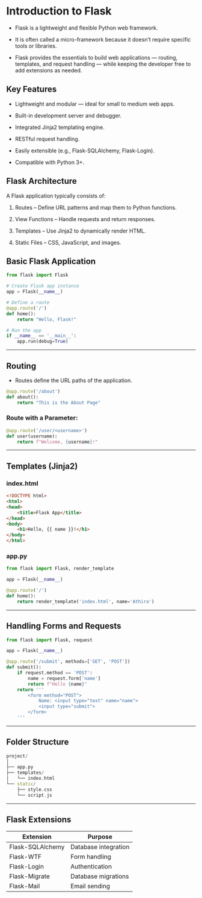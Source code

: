 # Introduction to Flask

- Flask is a lightweight and flexible Python web framework.

- It is often called a micro-framework because it doesn’t require specific tools or libraries.

- Flask provides the essentials to build web applications — routing, templates, and request handling — while keeping the developer free to add extensions as needed.


## Key Features

- Lightweight and modular — ideal for small to medium web apps.

- Built-in development server and debugger.

- Integrated Jinja2 templating engine.

- RESTful request handling.

- Easily extensible (e.g., Flask-SQLAlchemy, Flask-Login).

- Compatible with Python 3+.


## Flask Architecture

A Flask application typically consists of:

1. Routes – Define URL patterns and map them to Python functions.

2. View Functions – Handle requests and return responses.

3. Templates – Use Jinja2 to dynamically render HTML.

4. Static Files – CSS, JavaScript, and images.


## Basic Flask Application

```python
from flask import Flask

# Create Flask app instance
app = Flask(__name__)

# Define a route
@app.route('/')
def home():
    return "Hello, Flask!"

# Run the app
if __name__ == '__main__':
    app.run(debug=True)
```

---

## Routing

- Routes define the URL paths of the application.

```python
@app.route('/about')
def about():
    return "This is the About Page"
```

### Route with a Parameter:

```python
@app.route('/user/<username>')
def user(username):
    return f"Welcome, {username}!"
```

---

## Templates (Jinja2)

### index.html

```html
<!DOCTYPE html>
<html>
<head>
    <title>Flask App</title>
</head>
<body>
    <h1>Hello, {{ name }}!</h1>
</body>
</html>
```

### app.py

```python
from flask import Flask, render_template

app = Flask(__name__)

@app.route('/')
def home():
    return render_template('index.html', name='Athira')
```
---

## Handling Forms and Requests

```python
from flask import Flask, request

app = Flask(__name__)

@app.route('/submit', methods=['GET', 'POST'])
def submit():
    if request.method == 'POST':
        name = request.form['name']
        return f"Hello {name}"
    return '''
        <form method="POST">
            Name: <input type="text" name="name">
            <input type="submit">
        </form>
    '''
```
---

## Folder Structure

```cpp
project/
│
├── app.py
├── templates/
│   └── index.html
└── static/
    ├── style.css
    └── script.js
```

---

## Flask Extensions

| Extension        | Purpose              |
| ---------------- | -------------------- |
| Flask-SQLAlchemy | Database integration |
| Flask-WTF        | Form handling        |
| Flask-Login      | Authentication       |
| Flask-Migrate    | Database migrations  |
| Flask-Mail       | Email sending        |

